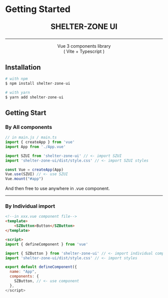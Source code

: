# Getting Started

<p align="center" style="font-size: 24px;">
<strong> SHELTER-ZONE UI</strong>
</p>
<hr>
<p align="center">
Vue 3 components library <br>
( Vite + Typescript )
</p>

## Installation
```py
# with npm
$ npm install shelter-zone-ui

# with yarn
$ yarn add shelter-zone-ui
```

## Getting Start
### By All components
```ts
// in main.js / main.ts
import { createApp } from 'vue'
import App from './App.vue'

import SZUI from 'shelter-zone-ui' // <- import SZUI
import 'shelter-zone-ui/dist/style.css' // <- import SZUI styles

const Vue = createApp(App)
Vue.use(SZUI) // <- use SZUI
Vue.mount("#app")
```
And then free to use anywhere in .vue component.

---
### By Individual import
```html
<!--in xxx.vue component file--> 
<template>
    <SZButton>Button</SZButton>
</template>

<script>
import { defineComponent } from 'vue'

import { SZButton } from 'shelter-zone-ui' // <- import individual component
import 'shelter-zone-ui/dist/style.css' // <- import styles

export default defineComponent({
  name: "App",
  components: {
    SZButton, // <- use component
  },
</script>
```


<style>
    @import 'shelter-zone-ui/dist/style.css';

    .code-area {
        border: solid 1px lightgray;
        padding: 10px;
        border-radius: 0 0 5px 5px;
        margin-bottom: 50px;
        transition: ease-in-out .3s;
    }

    .show-code-btn {
        user-select: none;
        cursor: pointer;
    }
</style>
